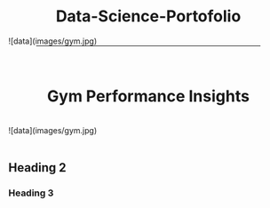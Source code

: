 <div align="center">
    <h1>Data-Science-Portofolio</h1>
</div>
    ![data](images/gym.jpg)
<hr style="width: 80%; margin: auto;">
<br>
<br>
<div align="center">
     <h1>Gym Performance Insights</h1>
</div>
<br>
![data](images/gym.jpg)
<br>
<br>

## Heading 2

### Heading 3
